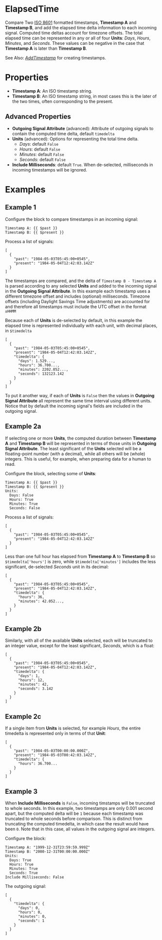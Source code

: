 ElapsedTime
===
Compare Two [ISO 8601](https://en.wikipedia.org/wiki/ISO_8601) formatted timestamps, **Timestamp A** and **Timestamp B**, and add the elapsed time delta information to each incoming signal. Computed time deltas account for timezone offsets. The total elapsed time can be represented in any or all of four **Units**: *Days*, *Hours*, *Minutes*, and *Seconds*. These values can be negative in the case that **Timestamp A** is later than **Timestamp B**.

See Also: [*AddTimestamp*](https://blocks.n.io/AddTimestamp) for creating timestamps.

Properties
===
- **Timestamp A**: An ISO timestamp string.
- **Timestamp B**: An ISO timestamp string, in most cases this is the later of the two times, often corresponding to the present.

Advanced Properties
---
- **Outgoing Signal Attribute** (advanced): Attribute of outgoing signals to contain the computed time delta, default `timedelta`
- **Units** (advanced): Options for representing the total time delta.
  - *Days*: default `False`
  - *Hours*: default `False`
  - *Minutes*: default `False`
  - *Seconds*: default `False`
- **Include Milliseconds**: default `True`. When de-selected, milliseconds in incoming timestamps will be ignored.

Examples
===

Example 1
---
Configure the block to compare timestamps in an incoming signal:

```
Timestamp A: {{ $past }}
Timestamp B: {{ $present }}
```

Process a list of signals:

```
[
  {
    "past": "1984-05-03T05:45:00+0545",
    "present": "1984-05-04T12:42:03.142Z"
  }
]
```

The timestamps are compared, and the delta of `Timestamp B - Timestamp A` is parsed according to any selected **Units** and added to the incoming signal in the **Outgoing Signal Attribute**. In this example each timestamp uses a different timezone offset and includes (optional) milliseconds. Timezone offsets (including Daylight Savings Time adjustments) are accounted for and therefore all timestamps must include the UTC offset in the format `±HHMM`

Because each of **Units** is de-selected by default, in this example the elapsed time is represented individually with each unit, with decimal places, in `$timedelta`

```
[
  {
    "past": "1984-05-03T05:45:00+0545",
    "present": "1984-05-04T12:42:03.142Z",
    "timedelta": {
      "days": 1.529...,
      "hours": 36.700...,
      "minutes": 2202.052...,
      "seconds": 132123.142
    }
  }
]
```

To put it another way, if each of **Units** is `False` then the values in **Outgoing Signal Attribute** all represent the same time interval using different units. Notice that by default the incoming signal's fields are included in the outgoing signal.

Example 2a
---

If selecting one or more **Units**, the computed duration between **Timestamp A** and **Timestamp B** will be represented in terms of those units in **Outgoing Signal Attribute**. The least significant of the **Units** selected will be a floating-point number (with a decimal), while all others will be (whole) integers. This is useful, for example, when preparing data for a human to read.

Configure the block, selecting some of **Units**:

```
Timestamp A: {{ $past }}
Timestamp B: {{ $present }}
Units:
  Days: False
  Hours: True
  Minutes: True
  Seconds: False
```

Process a list of signals:

```
[
  {
    "past": "1984-05-03T05:45:00+0545",
    "present": "1984-05-04T12:42:03.142Z"
  }
]
```

Less than one full hour has elapsed from **Timestamp A** to **Timestamp B** so `$timedelta['hours']` is zero, while `$timedelta['minutes']` includes the less significant, de-selected *Seconds* unit in its decimal:

```
[
  {
    "past": "1984-05-03T05:45:00+0545",
    "present": "1984-05-04T12:42:03.142Z",
    "timedelta": {
      "hours": 36,
      "minutes": 42.052...,
    }
  }
]
```

Example 2b
---

Similarly, with all of the available **Units** selected, each will be truncated to an integer value, except for the least significant, *Seconds*, which is a float:

```
[
  {
    "past": "1984-05-03T05:45:00+0545",
    "present": "1984-05-04T12:42:03.142Z",
    "timedelta": {
      "days": 1,
      "hours": 12,
      "minutes": 42,
      "seconds": 3.142
    }
  }
]
```

Example 2c
---

If a single item from **Units** is selected, for example *Hours*, the entire timedelta is represented only in terms of that **Unit**:

```
[
  {
    "past": "1984-05-03T00:00:00.000Z",
    "present": "1984-05-03T00:42:03.142Z",
    "timedelta": {
      "hours": 36.700...
    }
  }
]
```

Example 3
---

When **Include Milliseconds** is `False`, incoming timstamps will be truncated to whole seconds. In this example, two timestamps are only 0.001 second apart, but the computed delta will be `1` because each timestamp was truncated to whole seconds before comparison. This is distinct from truncating the computed timedelta, in which case the result would have been `0`. Note that in this case, all values in the outgoing signal are integers.

Configure the block:

```
Timestamp A: "1999-12-31T23:59:59.999Z"
Timestamp B: "2000-12-31T00:00:00.000Z"
Units:
  Days: True
  Hours: True
  Minutes: True
  Seconds: True
Include Milliseconds: False
```

The outgoing signal:

```
[
  {
    "timedelta": {
      "days": 0,
      "hours": 0,
      "minutes": 0,
      "seconds": 1
    }
  }
]
```
